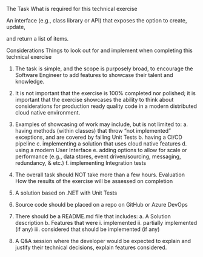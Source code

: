 The Task
What is required for this technical exercise

An interface (e.g., class library or API) that exposes the option to create, update,

and return a list of items.

Considerations
Things to look out for and implement when completing this technical exercise
1. The task is simple, and the scope is purposely broad, to encourage the Software Engineer to
add features to showcase their talent and knowledge.
2. It is not important that the exercise is 100% completed nor polished; it is important that the
exercise showcases the ability to think about considerations for production ready quality
code in a modern distributed cloud native environment.
3. Examples of showcasing of work may include, but is not limited to:
a. having methods (within classes) that throw “not implemented” exceptions, and are
covered by failing Unit Tests
b. having a CI/CD pipeline
c. implementing a solution that uses cloud native features
d. using a modern User Interface
e. adding options to allow for scale or performance (e.g., data stores, event
driven/sourcing, messaging, redundancy, & etc.)
f. implementing Integration tests
4. The overall task should NOT take more than a few hours.
Evaluation
How the results of the exercise will be assessed on completion
1. A solution based on .NET with Unit Tests
2. Source code should be placed on a repo on GitHub or Azure DevOps
3. There should be a README.md file that includes:
a. A Solution description
b. Features that were
i. implemented
ii. partially implemented (if any)
iii. considered that should be implemented (if any)

4. A Q&A session where the developer would be expected to explain and justify their technical
decisions, explain features considered.